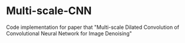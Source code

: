 # Multi-scale-CNN
Code implementation for paper that "Multi-scale Dilated Convolution of Convolutional Neural Network for Image Denoising"
